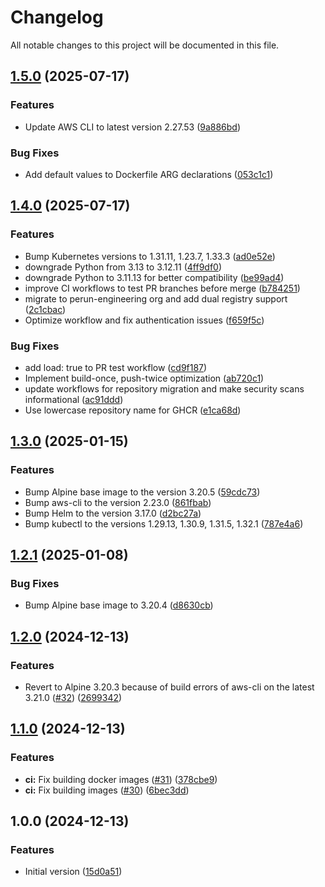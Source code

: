 # Changelog

All notable changes to this project will be documented in this file.

## [1.5.0](https://github.com/Perun-Engineering/aws-helm-kubectl/compare/v1.4.0...v1.5.0) (2025-07-17)

### Features

* Update AWS CLI to latest version 2.27.53 ([9a886bd](https://github.com/Perun-Engineering/aws-helm-kubectl/commit/9a886bd4a732140a61f8b4105f2f72bc0fc78641))

### Bug Fixes

* Add default values to Dockerfile ARG declarations ([053c1c1](https://github.com/Perun-Engineering/aws-helm-kubectl/commit/053c1c1df6b0d1af6419ffa9e033577469e27a8c))

## [1.4.0](https://github.com/Perun-Engineering/aws-helm-kubectl/compare/v1.3.0...v1.4.0) (2025-07-17)

### Features

* Bump Kubernetes versions to 1.31.11, 1.23.7, 1.33.3 ([ad0e52e](https://github.com/Perun-Engineering/aws-helm-kubectl/commit/ad0e52e0276cf55ced8d1143819cfabf0862c50f))
* downgrade Python from 3.13 to 3.12.11 ([4ff9df0](https://github.com/Perun-Engineering/aws-helm-kubectl/commit/4ff9df048b9ff3d27b2b1cede1764e67e210aac6))
* downgrade Python to 3.11.13 for better compatibility ([be99ad4](https://github.com/Perun-Engineering/aws-helm-kubectl/commit/be99ad4bb7c061e36f399b9d8bb23f293e806bde))
* improve CI workflows to test PR branches before merge ([b784251](https://github.com/Perun-Engineering/aws-helm-kubectl/commit/b784251160da6b294b75c0662704a4f0cde8c982))
* migrate to perun-engineering org and add dual registry support ([2c1cbac](https://github.com/Perun-Engineering/aws-helm-kubectl/commit/2c1cbac4affbacd3a77a41a43964396199238200))
* Optimize workflow and fix authentication issues ([f659f5c](https://github.com/Perun-Engineering/aws-helm-kubectl/commit/f659f5c5c2d27c5d2d8809f0712b82801b1302cf))

### Bug Fixes

* add load: true to PR test workflow ([cd9f187](https://github.com/Perun-Engineering/aws-helm-kubectl/commit/cd9f1874d5e17b8e25b5000c529604f4e7e285c6))
* Implement build-once, push-twice optimization ([ab720c1](https://github.com/Perun-Engineering/aws-helm-kubectl/commit/ab720c1d9cb7c707470af11c1b760777f86b1b53))
* update workflows for repository migration and make security scans informational ([ac91ddd](https://github.com/Perun-Engineering/aws-helm-kubectl/commit/ac91ddda749feaf4ba78f281077d60a6304e8885))
* Use lowercase repository name for GHCR ([e1ca68d](https://github.com/Perun-Engineering/aws-helm-kubectl/commit/e1ca68d421e4059e8d58bbe7962306beb6ec55db))

## [1.3.0](https://github.com/opsworks-co/aws-helm-kubectl/compare/v1.2.1...v1.3.0) (2025-01-15)

### Features

* Bump Alpine base image to the version 3.20.5 ([59cdc73](https://github.com/opsworks-co/aws-helm-kubectl/commit/59cdc733199ff25d1d7b96c7e884c816392c7999))
* Bump aws-cli to the version 2.23.0 ([861fbab](https://github.com/opsworks-co/aws-helm-kubectl/commit/861fbab93b3208a1eb2cecddd5a9d14a031bbd14))
* Bump Helm to the version 3.17.0 ([d2bc27a](https://github.com/opsworks-co/aws-helm-kubectl/commit/d2bc27a779fc6d42a6d56b90aed354308514bd48))
* Bump kubectl to the versions 1.29.13, 1.30.9, 1.31.5, 1.32.1 ([787e4a6](https://github.com/opsworks-co/aws-helm-kubectl/commit/787e4a6895d1ed3bd87850514f95077e217be129))

## [1.2.1](https://github.com/opsworks-co/aws-helm-kubectl/compare/v1.2.0...v1.2.1) (2025-01-08)

### Bug Fixes

* Bump Alpine base image to 3.20.4 ([d8630cb](https://github.com/opsworks-co/aws-helm-kubectl/commit/d8630cbc3f855c587ceb25c3b25e36bcec95ba17))

## [1.2.0](https://github.com/opsworks-co/aws-helm-kubectl/compare/v1.1.0...v1.2.0) (2024-12-13)

### Features

* Revert to Alpine 3.20.3 because of build errors of aws-cli on the latest 3.21.0 ([#32](https://github.com/opsworks-co/aws-helm-kubectl/issues/32)) ([2699342](https://github.com/opsworks-co/aws-helm-kubectl/commit/269934251fe6ff0c54813cf39b7fc1f9f287494e))

## [1.1.0](https://github.com/opsworks-co/aws-helm-kubectl/compare/v1.0.0...v1.1.0) (2024-12-13)

### Features

* **ci:** Fix building docker images ([#31](https://github.com/opsworks-co/aws-helm-kubectl/issues/31)) ([378cbe9](https://github.com/opsworks-co/aws-helm-kubectl/commit/378cbe9fce7d4be75a7d68aa57d47fc0066b8304))
* **ci:** Fix building images ([#30](https://github.com/opsworks-co/aws-helm-kubectl/issues/30)) ([6bec3dd](https://github.com/opsworks-co/aws-helm-kubectl/commit/6bec3dd9e76e00b2e3bedf74b338d25aca708d01))

## 1.0.0 (2024-12-13)

### Features

* Initial version ([15d0a51](https://github.com/opsworks-co/aws-helm-kubectl/commit/15d0a51ed0257e9f9bd3b187eea27d8019f76819))
